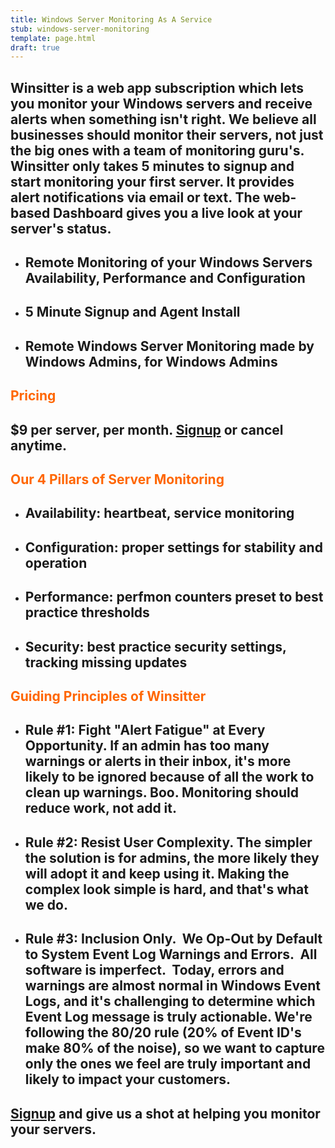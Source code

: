 ```yaml
---
title: Windows Server Monitoring As A Service
stub: windows-server-monitoring
template: page.html
draft: true
---
```

<h2>Winsitter is a web app subscription which lets you monitor your Windows servers and receive alerts when something isn't right. We believe <strong>all</strong> businesses should monitor their servers, not just the big ones with a team of monitoring guru's. Winsitter only takes 5 minutes to signup and start monitoring your first server. It provides alert notifications via email or text. The web-based Dashboard gives you a live look at your server's status.</h2>
<h2></h2>
<ul>
	<li>
<h2>Remote Monitoring of your Windows Servers Availability, Performance and Configuration</h2>
</li>
	<li>
<h2>5 Minute Signup and Agent Install</h2>
</li>
	<li>
<h2>Remote Windows Server Monitoring made by Windows Admins, for Windows Admins</h2>
</li>
</ul>
<h2></h2>
<h2><span style="color: #ff6600;"><strong>Pricing</strong></span></h2>
<h2>$9 per server, per month. <a href="https://dashboard.winsitter.com/signup">Signup</a> or cancel anytime.</h2>
<h2></h2>
<h2><span style="color: #ff6600;"><strong>Our 4 Pillars of Server Monitoring</strong></span></h2>
<ul>
	<li>
<h2>Availability: heartbeat, service monitoring</h2>
</li>
	<li>
<h2>Configuration: proper settings for stability and operation</h2>
</li>
	<li>
<h2>Performance: perfmon counters preset to best practice thresholds</h2>
</li>
	<li>
<h2>Security: best practice security settings, tracking missing updates</h2>
<div></div></li>
</ul>
<h2><span style="color: #ff6600;"><strong>Guiding Principles of Winsitter</strong></span></h2>
<ul>
	<li>
<h2><strong>Rule #1:</strong> Fight "Alert Fatigue" at Every Opportunity. If an admin has too many warnings or alerts in their inbox, it's more likely to be ignored because of all the work to clean up warnings. Boo. Monitoring should reduce work, not add it.</h2>
</li>
	<li>
<h2><strong>Rule #2:</strong> Resist User Complexity. The simpler the solution is for admins, the more likely they will adopt it and keep using it. Making the complex look simple is hard, and that's what we do.</h2>
</li>
	<li>
<h2><strong>Rule #3:</strong> Inclusion Only.  We Op-Out by Default to System Event Log Warnings and Errors.  All software is imperfect.  Today, errors and warnings are almost normal in Windows Event Logs, and it's challenging to determine which Event Log message is truly actionable. We're following the 80/20 rule (20% of Event ID's make 80% of the noise), so we want to capture only the ones we feel are truly important and likely to impact your customers.</h2>
<div></div></li>
</ul>
<h2><a href="https://dashboard.winsitter.com/signup">Signup</a> and give us a shot at helping you monitor your servers.</h2>
